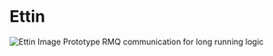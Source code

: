 # Ettin
![Ettin Image](http://www.wizards.com/dnd/images/MM35_gallery/MM35_PG107.jpg "Ettin Image")
Prototype RMQ communication for long running logic

